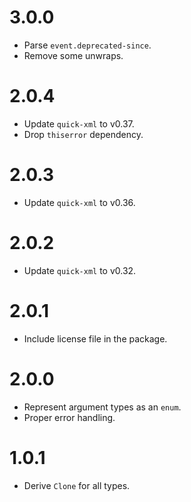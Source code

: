 # 3.0.0

- Parse `event.deprecated-since`.
- Remove some unwraps.

# 2.0.4

- Update `quick-xml` to v0.37.
- Drop `thiserror` dependency.

# 2.0.3

- Update `quick-xml` to v0.36.

# 2.0.2

- Update `quick-xml` to v0.32.

# 2.0.1

- Include license file in the package.

# 2.0.0

- Represent argument types as an `enum`.
- Proper error handling.

# 1.0.1

- Derive `Clone` for all types.
